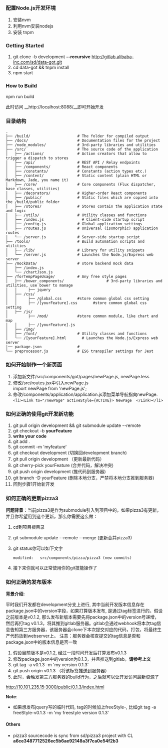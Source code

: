 ### 配置Node.js开发环境

1. 安装nvm
2. 利用nvm安装nodejs
3. 安装 tnpm



### Getting Started

1. git clone -b development **--recursive** http://gitlab.alibaba-inc.com/sd/data-got.git 
2. cd data-got && tnpm install
3. npm start

### How to Build
npm run build  

此时访问 __http://localhost:8088/__即可开始开发

### 目录结构

```
.
├── /build/                     # The folder for compiled output
├── /docs/                      # Documentation files for the project
├── /node_modules/              # 3rd-party libraries and utilities
├── /src/                       # The source code of the application
│   ├── /actions/               # Action creators that allow to trigger a dispatch to stores
│   ├── /api/                   # REST API / Relay endpoints
│   ├── /components/            # React components
│   ├── /constants/             # Constants (action types etc.)
│   ├── /content/               # Static content (plain HTML or Markdown, Jade, you name it)
│   ├── /core/                  # Core components (Flux dispatcher, base classes, utilities)
│   ├── /decorators/            # Higher-order React components
│   ├── /public/                # Static files which are copied into the /build/public folder
│   ├── /stores/                # Stores contain the application state and logic
│   ├── /utils/                 # Utility classes and functions
│   ├── /index.js                 # Client-side startup script
│   ├── /config.js              # Global application settings
│   ├── /routes.js              # Universal (isomorphic) application routes
│   └── /server.js              # Server-side startup script
├── /tools/                     # Build automation scripts and utilities
│   ├── /lib/                   # Library for utility snippets
│   └── /server.js              # Launches the Node.js/Express web server
├── /mockData/                  # store backend mock data
│   ├── /index.js               
│   └── /chartJson.js           
├── /forTempPageUsage/          # Any free style pages
│   ├── /bower_components/                   # 3rd-party libraries and utilities, use bower to manage
│   │     ├── jquery 
│   ├── /css/    
│   │     ├── /global.css       #store common global css setting  
│   │     ├── /[yourFeature].css       #store common global css setting                   
│   ├── /js/   
│         ├── /mod/             #store common module, like chart and map
│   │     ├── /[yourFeature].js                   
│   ├── /img/                   
│   ├── /font/                  # Utility classes and functions
│   └── /[yourFeature].html       # Launches the Node.js/Express web server
│── package.json                # 
└── preprocessor.js             # ES6 transpiler settings for Jest
```


### 如何开始制作一个新页面
1. 添加新文件/src/components/got/pages/newPage.js, newPage.less 
2. 修改/src/routes.jsx中引入newPage.js  
    import newPage from 'newPage.js'; 
    <Route path="newPage" component={newPage}/>
3. 修改/components/application/application.js添加菜单导航指向newPage.  
    ```<li><Link to="/newPage" activeStyle={ACTIVE}> NewPage  </Link></li>```   
        

### 如何正确的使用git开发新功能
1. git pull origin development && git submodule update --remote
2. git checkout -b **yourFeature**
3. __write your code__
4. git add .
4. git commit -m 'myfeature'
5. git checkout development (切换回development branch)
6. git pull origin development （更新最新代码）
7. git cherry-pick yourFeature (合并代码，解决冲突)
9. git push origin development (推代码到服务器) 
10. git branch -D yourFeature (删除本地分支，严禁将本地分支推到服务器)
11. 回到步骤1开始新开发

### 如何正确的更新pizza3
**问题背景**：当前pizza3是作为submodule引入到项目中的。如果pizza3有更新，并且你希望用到这个更新，那么你需要这么做：

1. cd到项目根目录
2. git submodule update --remote --merge (更新合并pizza3)
3. git status你可以如下文字
    
   ```modified:   src/components/pizza/pizza3 (new commits)```
4. 接下来你就可以正常使用你的git技能操作了 

### 如何正确的发布版本
__背景介绍:__

 
平时我们开发都在development分支上进行, 其中当前开发版本信息存在package.json中的version字段，如果打算版本发布, 是通过tag标签进行的。假设之前版本是v0.1.2, 那么发布新版本需要先将package.json中的version号递增，然后再打tag v0.1.3，将其推到gitlab服务器。gitlab会通过webhook将本次tag信息告知第三方服务器，该服务器会clone下本次提交对应的代码，打包，将最终生产代码放到webserver上。
注意：服务器会核查提交的tag信息是否和package.json中的版本信息是否一致

1. 假设目前版本是v0.1.2, 经过一段时间开发后打算发布v0.1.3
2. 修改package.json中的version为0.1.3，并且推送到gitlab。__请参考上文__
3. git tag -a v0.1.3 -m 'my version 0.1.3'
4. git push origin v0.1.3 （将该标签推送到服务器）
5. 此时，会触发第三方服务器的build行为，之后就可以让开发访问最新资源了

http://10.101.235.15:3000/public/0.1.3/index.html

**Note**:  
* 如果想发布jquery写的临时代码, tag的时候加上freeStyle-, 比如git tag -a freeStyle-v0.1.3 -m 'my freestyle version 0.1.3'



#### Others
* pizza3 sourcecode is sync from sd/pizza3 project with CL **a6ce3487712526ec5b6ae92148a3f7ca0e54f2b3**